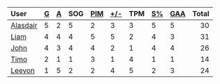 | User | [G](https://github.com/llevasseur/world-juniors-2022/blob/master/STANDINGS.md#goals) | [A](https://github.com/llevasseur/world-juniors-2022/blob/master/STANDINGS.md#assists) | SOG | [PIM](https://github.com/llevasseur/world-juniors-2022/blob/master/STANDINGS.md#penalties-in-minutes) | [+/-](https://github.com/llevasseur/world-juniors-2022/blob/master/STANDINGS.md#plus--minus) | TPM | [S%](https://github.com/llevasseur/world-juniors-2022/blob/master/STANDINGS.md#save-percentage) | [GAA](https://github.com/llevasseur/world-juniors-2022/blob/master/STANDINGS.md#goals-against-average) | Total |
| :--- | ---- | ---- | ---- | ---- | ---- | ---- | ---- | ---- |  -----: |
| [Alasdair](https://github.com/llevasseur/world-juniors-2022/blob/master/ROSTERS.md#Alasdair) | 5 | 2 | 5 | 2 | 3 | 3 | 5 | 5 | 30 |
| [Liam](https://github.com/llevasseur/world-juniors-2022/blob/master/ROSTERS.md#Liam) | 4 | 4 | 4 | 5 | 5 | 2 | 4 | 3 | 31 |
| [John](https://github.com/llevasseur/world-juniors-2022/blob/master/ROSTERS.md#John) | 4 | 3 | 4 | 4 | 2 | 1 | 4 | 4 | 26 |
| [Timo](https://github.com/llevasseur/world-juniors-2022/blob/master/ROSTERS.md#Timo) | 2 | 1 | 1 | 3 | 1 | 4 | 1 | 1 | 14 |
| [Leevon](https://github.com/llevasseur/world-juniors-2022/blob/master/ROSTERS.md#Leevon) | 1 | 5 | 2 | 2 | 4 | 5 | 2 | 3 | 24 |
